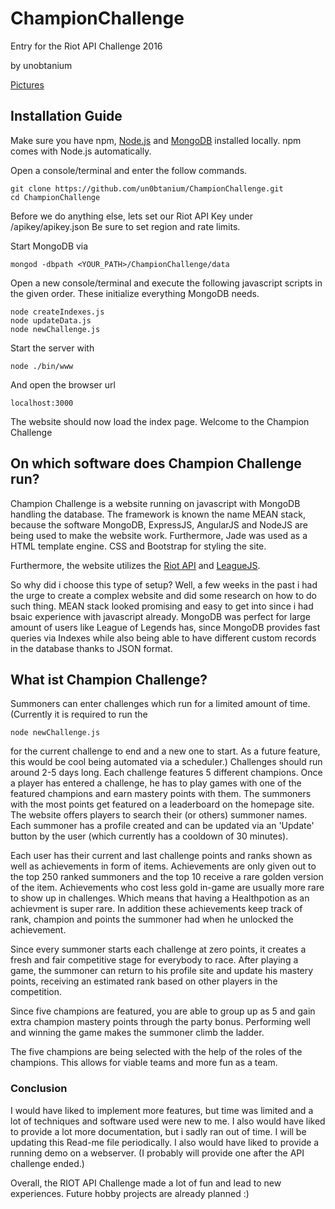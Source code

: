 # ChampionChallenge
Entry for the Riot API Challenge 2016

by unobtanium

[Pictures](http://imgur.com/a/NZqgX)

## Installation Guide

Make sure you have npm, [Node.js](https://nodejs.org/en/) and [MongoDB](https://www.mongodb.com/download-center?jmp=nav#community) installed locally. npm comes with Node.js automatically.

Open a console/terminal and enter the follow commands.
```
git clone https://github.com/un0btanium/ChampionChallenge.git
cd ChampionChallenge
```

Before we do anything else, lets set our Riot API Key under /apikey/apikey.json
Be sure to set region and rate limits.


Start MongoDB via 
```
mongod -dbpath <YOUR_PATH>/ChampionChallenge/data
```

Open a new console/terminal and execute the following javascript scripts in the given order. These initialize everything MongoDB needs.
```
node createIndexes.js
node updateData.js
node newChallenge.js
```

Start the server with

```
node ./bin/www
```

And open the browser url
```
localhost:3000
```
The website should now load the index page.
Welcome to the Champion Challenge


## On which software does Champion Challenge run?

Champion Challenge is a website running on javascript with MongoDB handling the database. The framework is known the name MEAN stack, because the software MongoDB, ExpressJS, AngularJS and NodeJS are being used to make the website work. Furthermore, Jade was used as a HTML template engine. CSS and Bootstrap for styling the site.

Furthermore, the website utilizes the [Riot API](https://developer.riotgames.com/api/methods#!/1060) and [LeagueJS](https://github.com/claudiowilson/LeagueJS).

So why did i choose this type of setup? Well, a few weeks in the past i had the urge to create a complex website and did some research on how to do such thing. MEAN stack looked promising and easy to get into since i had bsaic experience with javascript already. MongoDB was perfect for large amount of users like League of Legends has, since MongoDB provides fast queries via Indexes while also being able to have different custom records in the database thanks to JSON format.


## What ist Champion Challenge?

Summoners can enter challenges which run for a limited amount of time. (Currently it is required to run the
```
node newChallenge.js
```
for the current challenge to end and a new one to start. As a future feature, this would be cool being automated via a scheduler.) Challenges should run around 2-5 days long.
Each challenge features 5 different champions. Once a player has entered a challenge, he has to play games with one of the featured champions and earn mastery points with them. The summoners with the most points get featured on a leaderboard on the homepage site.
The website offers players to search their (or others) summoner names. Each summoner has a profile created and can be updated via an 'Update' button by the user (which currently has a cooldown of 30 minutes).

Each user has their current and last challenge points and ranks shown as well as achievements in form of items. Achievements are only given out to the top 250 ranked summoners and the top 10 receive a rare golden version of the item. Achievements who cost less gold in-game are usually more rare to show up in challenges. Which means that having a Healthpotion as an achievment is super rare. In addition these achievements keep track of rank, champion and points the summoner had when he unlocked the achievement.

Since every summoner starts each challenge at zero points, it creates a fresh and fair competitive stage for everybody to race. After playing a game, the summoner can return to his profile site and update his mastery points, receiving an estimated rank based on other players in the competition.

Since five champions are featured, you are able to group up as 5 and gain extra champion mastery points through the party bonus. Performing well and winning the game makes the summoner climb the ladder.

The five champions are being selected with the help of the roles of the champions. This allows for viable teams and more fun as a team.



### Conclusion
I would have liked to implement more features, but time was limited and a lot of techniques and software used were new to me. I also would have liked to provide a lot more documentation, but i sadly ran out of time. I will be updating this Read-me file periodically. I also would have liked to provide a running demo on a webserver. (I probably will provide one after the API challenge ended.)

Overall, the RIOT API Challenge made a lot of fun and lead to new experiences. Future hobby projects are already planned :)





